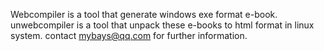 Webcompiler is a tool that generate windows exe format e-book.
unwebcompiler is a tool that unpack these e-books to html format in linux system.
contact mybays@qq.com for further information.